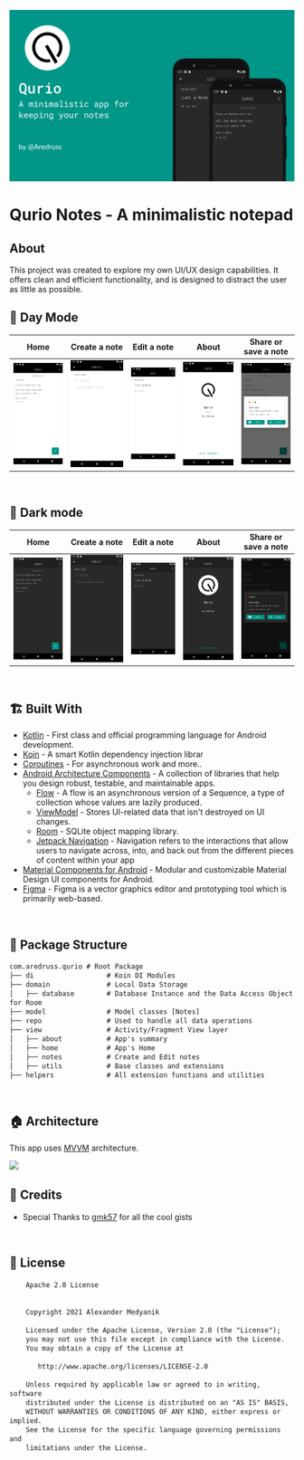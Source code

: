 
![](./assets/banner_big.png)

# Qurio Notes - A minimalistic notepad

## About
This project was created to explore my own UI/UX design capabilities.
It offers clean and efficient functionality, and is designed to distract the user as little as possible.

## 	:city_sunrise: Day Mode 
Home | Create a note | Edit a note | About | Share or save a note
--- | --- | --- | --- | --- 
![](./assets/light_home.png) | ![](./assets/light_create.png) | ![](./assets/light_note.png) | ![](./assets/light_about.png) | ![](./assets/light_share.png)

<br />

## :city_sunset: Dark mode
Home | Create a note | Edit a note | About | Share or save a note
--- | --- | --- | --- | --- 
![](./assets/dark_home.png) | ![](./assets/dark_create.png) | ![](./assets/dark_note.png) | ![](./assets/dark_about.png) | ![](./assets/dark_share.png)
<br />


## :building_construction: Built With 
- [Kotlin](https://kotlinlang.org/) - First class and official programming language for Android development.
- [Koin](https://insert-koin.io/) - A smart Kotlin dependency injection librar  
- [Coroutines](https://kotlinlang.org/docs/reference/coroutines-overview.html) - For asynchronous work and more..
- [Android Architecture Components](https://developer.android.com/topic/libraries/architecture) - A collection of libraries that help you design robust, testable, and maintainable apps.
    - [Flow](https://kotlinlang.org/docs/reference/coroutines/flow.html) - A flow is an asynchronous version of a Sequence, a type of collection whose values are lazily produced.
    - [ViewModel](https://developer.android.com/topic/libraries/architecture/viewmodel) - Stores UI-related data that isn't destroyed on UI changes.
    - [Room](https://developer.android.com/topic/libraries/architecture/room) - SQLite object mapping library.
    - [Jetpack Navigation](https://developer.android.com/guide/navigation) - Navigation refers to the interactions that allow users to navigate across, into, and back out from the different pieces of content within your app
- [Material Components for Android](https://github.com/material-components/material-components-android) - Modular and customizable Material Design UI components for Android.
- [Figma](https://figma.com/) - Figma is a vector graphics editor and prototyping tool which is primarily web-based.

<br />

## :japanese_castle: Package Structure 

    com.aredruss.qurio # Root Package
    ├── di                  # Koin DI Modules 
    ├── domain              # Local Data Storage
    │   ├── database        # Database Instance and the Data Access Object for Room
    ├── model               # Model classes [Notes]
    ├── repo                # Used to handle all data operations
    ├── view                # Activity/Fragment View layer
    │   ├── about           # App's summary
    │   ├── home            # App's Home
    │   ├── notes           # Create and Edit notes
    │   ├── utils           # Base classes and extensions
    ├── helpers             # All extension functions and utilities


<br />


## :house: Architecture 
This app uses [MVVM](https://developer.android.com/jetpack/docs/guide#recommended-app-arch) architecture.

![](https://github.com/TheCodeMonks/Notes-App/blob/master/screenshots/ANDROID%20ROOM%20DB%20DIAGRAM.jpg)

## :clap: Credits 

- Special Thanks to [gmk57](https://github.com/gmk57) for all the cool gists

<br />

## :open_book: License 
```
    Apache 2.0 License


    Copyright 2021 Alexander Medyanik

    Licensed under the Apache License, Version 2.0 (the "License");
    you may not use this file except in compliance with the License.
    You may obtain a copy of the License at

       http://www.apache.org/licenses/LICENSE-2.0

    Unless required by applicable law or agreed to in writing, software
    distributed under the License is distributed on an "AS IS" BASIS,
    WITHOUT WARRANTIES OR CONDITIONS OF ANY KIND, either express or implied.
    See the License for the specific language governing permissions and
    limitations under the License.

```